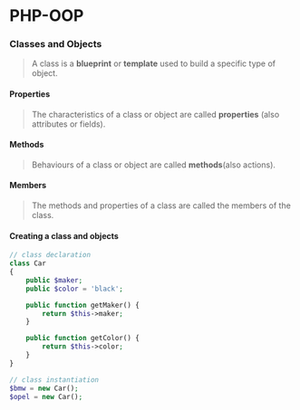 # PHP-OOP

### Classes and Objects
>A class is a **blueprint** or **template** used to build a specific type of object. 
#### Properties
>The characteristics of a class or object are called **properties** (also attributes or fields).
#### Methods
>Behaviours of a class or object are called **methods**(also actions).
#### Members
>The methods and properties of a class are called the members of the class.
#### Creating a class and objects

```php
// class declaration
class Car
{
    public $maker;
    public $color = 'black';

    public function getMaker() {
        return $this->maker;
    }

    public function getColor() {
        return $this->color;
    }
}

// class instantiation
$bmw = new Car();
$opel = new Car();
```
